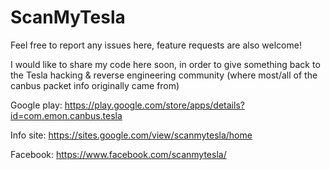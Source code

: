 # ScanMyTesla

Feel free to report any issues here, feature requests are also welcome!

I would like to share my code here soon, in order to give something back to the Tesla hacking & reverse engineering community (where most/all of the canbus packet info originally came from)


Google play: https://play.google.com/store/apps/details?id=com.emon.canbus.tesla

Info site: https://sites.google.com/view/scanmytesla/home

Facebook: https://www.facebook.com/scanmytesla/
